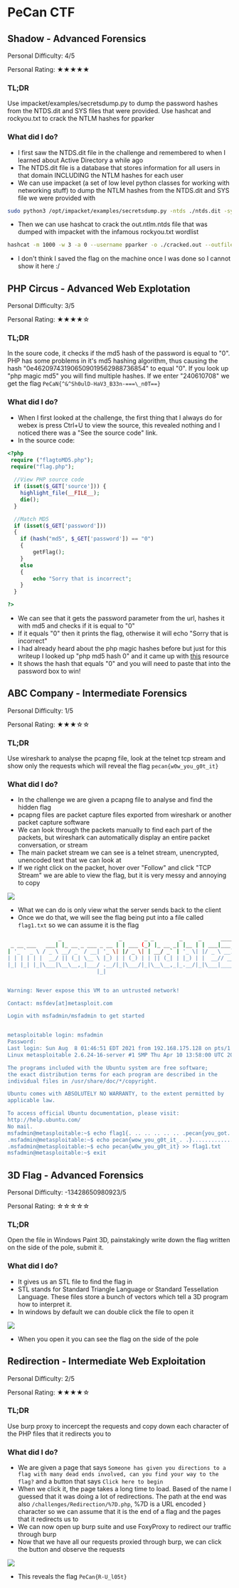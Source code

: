 # PeCan CTF

## Shadow - Advanced Forensics

Personal Difficulty: 4/5

Personal Rating: ★★★★★

### TL;DR
Use impacket/examples/secretsdump.py to dump the password hashes from the NTDS.dit and SYS files that were provided. Use hashcat and rockyou.txt to crack the NTLM hashes for pparker

### What did I do?
 - I first saw the NTDS.dit file in the challenge and remembered to when I learned about Active Directory a while ago
 - The NTDS.dit file is a database that stores information for all users in that domain INCLUDING the NTLM hashes for each user
 - We can use impacket (a set of low level python classes for working with networking stuff) to dump the NTLM hashes from the NTDS.dit and SYS file we were provided with

```bash
sudo python3 /opt/impacket/examples/secretsdump.py -ntds ./ntds.dit -system ./SYS LOCAL -outputfile out.ntlm
```
 - Then we can use hashcat to crack the out.ntlm.ntds file that was dumped with impacket with the infamous rockyou.txt wordlist

```bash
hashcat -m 1000 -w 3 -a 0 --username pparker -o ./cracked.out --outfile-format=3 ./out.ntlm.ntds /usr/share/wordlists/rockyou.txt --potfile-path ./hashcat.pot
```
 - I don't think I saved the flag on the machine once I was done so I cannot show it here :/

## PHP Circus - Advanced Web Explotation

Personal Difficulty: 3/5

Personal Rating: ★★★★☆

### TL;DR

In the soure code, it checks if the md5 hash of the password is equal to "0". PHP has some problems in it's md5 hashing algorithm, thus causing the hash "0e462097431906509019562988736854" to equal "0". If you look up "php magic md5" you will find multiple hashes. If we enter "240610708" we get the flag `PeCaN{^&^Sh0ulD-HaV3_B33n-===\_n0T==}`

### What did I do?
 - When I first looked at the challenge, the first thing that I always do for webex is press Ctrl+U to view the source, this revealed nothing and I noticed there was a "See the source code" link.
 - In the source code:
```php
<?php
 require ("flagtoMD5.php");
 require("flag.php");
  
  //View PHP source code
  if (isset($_GET['source'])) {
    highlight_file(__FILE__);
    die();
  }

  //Match MD5
  if (isset($_GET['password']))
  {
    if (hash("md5", $_GET['password']) == "0")
    {
        getFlag();
    }
    else
    {
        echo "Sorry that is incorrect";
    }
  }  

?>
```
 - We can see that it gets the password parameter from the url, hashes it with md5 and checks if it is equal to "0"
 - If it equals "0" then it prints the flag, otherwise it will echo "Sorry that is incorrect"
 - I had already heard about the php magic hashes before but just for this writeup I looked up "php md5 hash 0" and it came up with [this](https://www.whitehatsec.com/blog/magic-hashes/) resource
 - It shows the hash that equals "0" and you will need to paste that into the password box to win!

## ABC Company - Intermediate Forensics

Personal Difficulty: 1/5

Personal Rating: ★★★☆☆

### TL;DR

Use wireshark to analyse the pcapng file, look at the telnet tcp stream and show only the requests which will reveal the flag `pecan{w0w_you_g0t_it}`

### What did I do?
 - In the challenge we are given a pcapng file to analyse and find the hidden flag
 - pcapng files are packet capture files exported from wireshark or another packet capture software
 - We can look through the packets manually to find each part of the packets, but wireshark can automatically display an entire packet conversation, or stream
 - The main packet stream we can see is a telnet stream, unencrypted, unencoded text that we can look at
 - If we right click on the packet, hover over "Follow" and click "TCP Stream" we are able to view the flag, but it is very messy and annoying to copy

![](img/unknown.png)

 - What we can do is only view what the server sends back to the client
 - Once we do that, we will see the flag being put into a file called `flag1.txt` so we can assume it is the flag
```bash
                _                  _       _ _        _     _      ____  
 _ __ ___   ___| |_ __ _ ___ _ __ | | ___ (_) |_ __ _| |__ | | ___|___ \ 
| '_ ` _ \ / _ \ __/ _` / __| '_ \| |/ _ \| | __/ _` | '_ \| |/ _ \ __) |
| | | | | |  __/ || (_| \__ \ |_) | | (_) | | || (_| | |_) | |  __// __/ 
|_| |_| |_|\___|\__\__,_|___/ .__/|_|\___/|_|\__\__,_|_.__/|_|\___|_____|
                            |_|                                          


Warning: Never expose this VM to an untrusted network!

Contact: msfdev[at]metasploit.com

Login with msfadmin/msfadmin to get started


metasploitable login: msfadmin
Password: 
Last login: Sun Aug  8 01:46:51 EDT 2021 from 192.168.175.128 on pts/1
Linux metasploitable 2.6.24-16-server #1 SMP Thu Apr 10 13:58:00 UTC 2008 i686

The programs included with the Ubuntu system are free software;
the exact distribution terms for each program are described in the
individual files in /usr/share/doc/*/copyright.

Ubuntu comes with ABSOLUTELY NO WARRANTY, to the extent permitted by
applicable law.

To access official Ubuntu documentation, please visit:
http://help.ubuntu.com/
No mail.
msfadmin@metasploitable:~$ echo flag1{. .. .. .. .. .. .pecan{you_got. .. .0t-. ._the_First. .. .. .. .. .. .. .. .. .it_wow. .. .. ............wyou_g0t_it_...........oyou_g0t_it_...........wyou_g0t_it_..........._you_g0t_it_...........
.msfadmin@metasploitable:~$ echo pecan{wow_you_g0t_it_. .}..............w_you_g0t_it} ..............0w_you_g0t_it}.............
.msfadmin@metasploitable:~$ echo pecan{w0w_you_g0t_it} >> flag1.txt
msfadmin@metasploitable:~$ exit
```

## 3D Flag - Advanced Forensics

Personal Difficulty: -13428650980923/5

Personal Rating: ☆☆☆☆☆

### TL;DR
Open the file in Windows Paint 3D, painstakingly write down the flag written on the side of the pole, submit it.

### What did I do?
 - It gives us an STL file to find the flag in
 - STL stands for Standard Triangle Language or Standard Tessellation Language. These files store a bunch of vectors which tell a 3D program how to interpret it.
 - In windows by default we can double click the file to open it

![](img/flag3d.png)

 - When you open it you can see the flag on the side of the pole

## Redirection - Intermediate Web Exploitation

Personal Difficulty: 2/5

Personal Rating: ★★★★☆

### TL;DR
Use burp proxy to incercept the requests and copy down each character of the PHP files that it redirects you to

### What did I do?
 - We are given a page that says `Someone has given you directions to a flag with many dead ends involved, can you find your way to the flag?` and a button that says `Click here to begin`
 - When we click it, the page takes a long time to load. Based of the name I guessed that it was doing a lot of redirections. The path at the end was also `/challenges/Redirection/%7D.php`, %7D is a URL encoded } character so we can assume that it is the end of a flag and the pages that it redirects us to 
 - We can now open up burp suite and use FoxyProxy to redirect our traffic through burp
 - Now that we have all our requests proxied through burp, we can click the button and observe the requests

![](img/l0st.png)

 - This reveals the flag `PeCan{R-U_l05t}`
